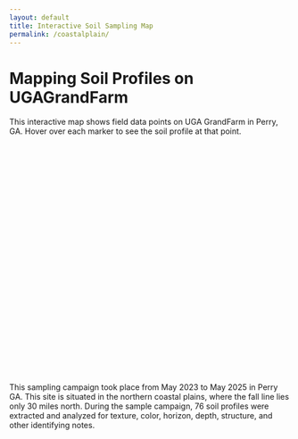 ```yaml
---
layout: default
title: Interactive Soil Sampling Map
permalink: /coastalplain/
---
```


# Mapping Soil Profiles on UGAGrandFarm

This interactive map shows field data points on UGA GrandFarm in Perry, GA. Hover over each marker to see the soil profile at that point.

<div id="map" style="height: 400px; margin-bottom: 2em;"></div>

This sampling campaign took place from May 2023 to May 2025 in Perry GA. This site is situated in the northern coastal plains, where the fall line lies only 30 miles north. During the sample campaign, 76 soil profiles were extracted and analyzed for texture, color, horizon, depth, structure, and other identifying notes.

<!-- Leaflet CSS -->
<link rel="stylesheet" href="https://unpkg.com/leaflet/dist/leaflet.css" />

<!-- Leaflet JS -->
<script src="https://unpkg.com/leaflet/dist/leaflet.js"></script>

<!-- PapaParse for CSV parsing -->
<script src="https://cdn.jsdelivr.net/npm/papaparse@5.4.1/papaparse.min.js"></script>

<script>
var map = L.map('map').setView([32.4307, -83.7338], 15);
// ESRI World Imagery (Satellite)
L.tileLayer('https://server.arcgisonline.com/ArcGIS/rest/services/World_Imagery/MapServer/tile/{z}/{y}/{x}', {
  attribution: 'Tiles © Esri'
}).addTo(map);

// Base folder for images
var imgBase = '{{ "/assets/images/pedon_images/" | relative_url }}';

Papa.parse('{{ "/assets/data/perry_FP_samples_80.csv" | relative_url }}', {
  download: true,
  header: true,
  complete: function(results) {
    results.data.forEach(function(row) {
      if(row.x && row.y && row["Point ID"]) {
        var lat = parseFloat(row.y);
        var lng = parseFloat(row.x);
        var label = row["Point ID"];
        if (!isNaN(lat) && !isNaN(lng)) {
          L.marker([lat, lng])
            .addTo(map)
            .bindPopup(
              `<b>Sample ${label}</b><br>
               <img src="${imgBase}${label}.jpg" style="width:150px;max-height:150px;">`
            );
        }
      }
    });
  }
});
</script>
